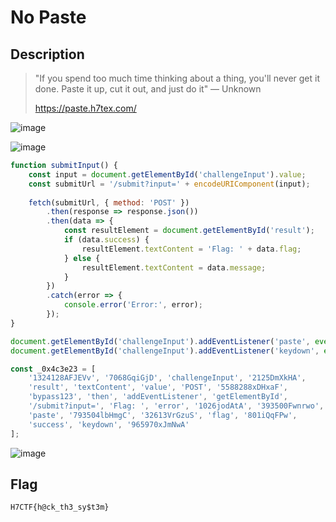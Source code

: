 # No Paste
## Description
> "If you spend too much time thinking about a thing, you'll never get it done. Paste it up, cut it out, and just do it" — Unknown
>
> https://paste.h7tex.com/

![image](https://github.com/user-attachments/assets/ee0953f4-ee29-423a-9a20-39066e5c91ce)

![image](https://github.com/user-attachments/assets/f9d42b53-a0b9-455a-9a96-9ec4339e020b)

```js
function submitInput() {
    const input = document.getElementById('challengeInput').value;
    const submitUrl = '/submit?input=' + encodeURIComponent(input);
    
    fetch(submitUrl, { method: 'POST' })
        .then(response => response.json())
        .then(data => {
            const resultElement = document.getElementById('result');
            if (data.success) {
                resultElement.textContent = 'Flag: ' + data.flag;
            } else {
                resultElement.textContent = data.message;
            }
        })
        .catch(error => {
            console.error('Error:', error);
        });
}

document.getElementById('challengeInput').addEventListener('paste', event => event.preventDefault());
document.getElementById('challengeInput').addEventListener('keydown', event => event.preventDefault());
```

```js
const _0x4c3e23 = [
    '1324128AFJEVv', '7068GqiGjD', 'challengeInput', '2125DmXkHA',
    'result', 'textContent', 'value', 'POST', '5588288xDHxaF', 
    'bypass123', 'then', 'addEventListener', 'getElementById', 
    '/submit?input=', 'Flag: ', 'error', '1026jodAtA', '393500Fwnrwo', 
    'paste', '793504lbHmgC', '32613VrGzuS', 'flag', '801iQqFPw', 
    'success', 'keydown', '965970xJmNwA'
];
```
![image](https://github.com/user-attachments/assets/bd54ed79-5e1e-42b9-b71e-d8cf929b6552)

## Flag
```
H7CTF{h@ck_th3_sy$t3m}
```
